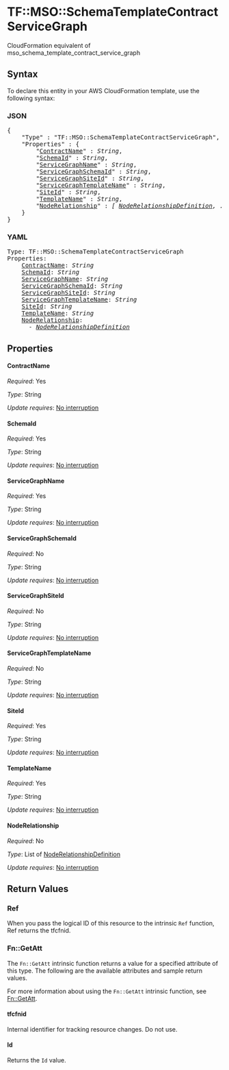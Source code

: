 # TF::MSO::SchemaTemplateContractServiceGraph

CloudFormation equivalent of mso_schema_template_contract_service_graph

## Syntax

To declare this entity in your AWS CloudFormation template, use the following syntax:

### JSON

<pre>
{
    "Type" : "TF::MSO::SchemaTemplateContractServiceGraph",
    "Properties" : {
        "<a href="#contractname" title="ContractName">ContractName</a>" : <i>String</i>,
        "<a href="#schemaid" title="SchemaId">SchemaId</a>" : <i>String</i>,
        "<a href="#servicegraphname" title="ServiceGraphName">ServiceGraphName</a>" : <i>String</i>,
        "<a href="#servicegraphschemaid" title="ServiceGraphSchemaId">ServiceGraphSchemaId</a>" : <i>String</i>,
        "<a href="#servicegraphsiteid" title="ServiceGraphSiteId">ServiceGraphSiteId</a>" : <i>String</i>,
        "<a href="#servicegraphtemplatename" title="ServiceGraphTemplateName">ServiceGraphTemplateName</a>" : <i>String</i>,
        "<a href="#siteid" title="SiteId">SiteId</a>" : <i>String</i>,
        "<a href="#templatename" title="TemplateName">TemplateName</a>" : <i>String</i>,
        "<a href="#noderelationship" title="NodeRelationship">NodeRelationship</a>" : <i>[ <a href="noderelationshipdefinition.md">NodeRelationshipDefinition</a>, ... ]</i>
    }
}
</pre>

### YAML

<pre>
Type: TF::MSO::SchemaTemplateContractServiceGraph
Properties:
    <a href="#contractname" title="ContractName">ContractName</a>: <i>String</i>
    <a href="#schemaid" title="SchemaId">SchemaId</a>: <i>String</i>
    <a href="#servicegraphname" title="ServiceGraphName">ServiceGraphName</a>: <i>String</i>
    <a href="#servicegraphschemaid" title="ServiceGraphSchemaId">ServiceGraphSchemaId</a>: <i>String</i>
    <a href="#servicegraphsiteid" title="ServiceGraphSiteId">ServiceGraphSiteId</a>: <i>String</i>
    <a href="#servicegraphtemplatename" title="ServiceGraphTemplateName">ServiceGraphTemplateName</a>: <i>String</i>
    <a href="#siteid" title="SiteId">SiteId</a>: <i>String</i>
    <a href="#templatename" title="TemplateName">TemplateName</a>: <i>String</i>
    <a href="#noderelationship" title="NodeRelationship">NodeRelationship</a>: <i>
      - <a href="noderelationshipdefinition.md">NodeRelationshipDefinition</a></i>
</pre>

## Properties

#### ContractName

_Required_: Yes

_Type_: String

_Update requires_: [No interruption](https://docs.aws.amazon.com/AWSCloudFormation/latest/UserGuide/using-cfn-updating-stacks-update-behaviors.html#update-no-interrupt)

#### SchemaId

_Required_: Yes

_Type_: String

_Update requires_: [No interruption](https://docs.aws.amazon.com/AWSCloudFormation/latest/UserGuide/using-cfn-updating-stacks-update-behaviors.html#update-no-interrupt)

#### ServiceGraphName

_Required_: Yes

_Type_: String

_Update requires_: [No interruption](https://docs.aws.amazon.com/AWSCloudFormation/latest/UserGuide/using-cfn-updating-stacks-update-behaviors.html#update-no-interrupt)

#### ServiceGraphSchemaId

_Required_: No

_Type_: String

_Update requires_: [No interruption](https://docs.aws.amazon.com/AWSCloudFormation/latest/UserGuide/using-cfn-updating-stacks-update-behaviors.html#update-no-interrupt)

#### ServiceGraphSiteId

_Required_: No

_Type_: String

_Update requires_: [No interruption](https://docs.aws.amazon.com/AWSCloudFormation/latest/UserGuide/using-cfn-updating-stacks-update-behaviors.html#update-no-interrupt)

#### ServiceGraphTemplateName

_Required_: No

_Type_: String

_Update requires_: [No interruption](https://docs.aws.amazon.com/AWSCloudFormation/latest/UserGuide/using-cfn-updating-stacks-update-behaviors.html#update-no-interrupt)

#### SiteId

_Required_: Yes

_Type_: String

_Update requires_: [No interruption](https://docs.aws.amazon.com/AWSCloudFormation/latest/UserGuide/using-cfn-updating-stacks-update-behaviors.html#update-no-interrupt)

#### TemplateName

_Required_: Yes

_Type_: String

_Update requires_: [No interruption](https://docs.aws.amazon.com/AWSCloudFormation/latest/UserGuide/using-cfn-updating-stacks-update-behaviors.html#update-no-interrupt)

#### NodeRelationship

_Required_: No

_Type_: List of <a href="noderelationshipdefinition.md">NodeRelationshipDefinition</a>

_Update requires_: [No interruption](https://docs.aws.amazon.com/AWSCloudFormation/latest/UserGuide/using-cfn-updating-stacks-update-behaviors.html#update-no-interrupt)

## Return Values

### Ref

When you pass the logical ID of this resource to the intrinsic `Ref` function, Ref returns the tfcfnid.

### Fn::GetAtt

The `Fn::GetAtt` intrinsic function returns a value for a specified attribute of this type. The following are the available attributes and sample return values.

For more information about using the `Fn::GetAtt` intrinsic function, see [Fn::GetAtt](https://docs.aws.amazon.com/AWSCloudFormation/latest/UserGuide/intrinsic-function-reference-getatt.html).

#### tfcfnid

Internal identifier for tracking resource changes. Do not use.

#### Id

Returns the <code>Id</code> value.


